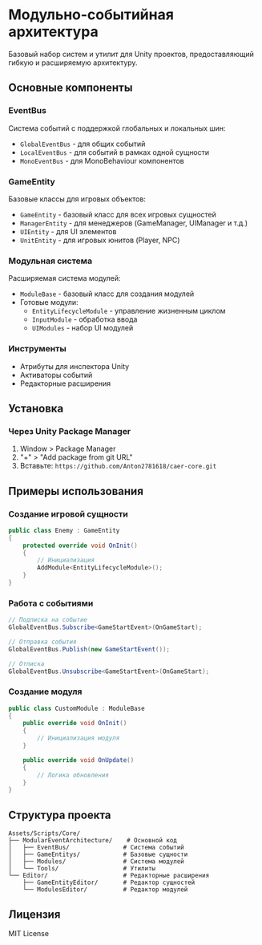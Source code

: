 # Модульно-событийная архитектура

Базовый набор систем и утилит для Unity проектов, предоставляющий гибкую и расширяемую архитектуру.

## Основные компоненты

### EventBus
Система событий с поддержкой глобальных и локальных шин:
- `GlobalEventBus` - для общих событий
- `LocalEventBus` - для событий в рамках одной сущности
- `MonoEventBus` - для MonoBehaviour компонентов

### GameEntity
Базовые классы для игровых объектов:
- `GameEntity` - базовый класс для всех игровых сущностей
- `ManagerEntity` - для менеджеров (GameManager, UIManager и т.д.)
- `UIEntity` - для UI элементов
- `UnitEntity` - для игровых юнитов (Player, NPC)

### Модульная система
Расширяемая система модулей:
- `ModuleBase` - базовый класс для создания модулей
- Готовые модули:
  - `EntityLifecycleModule` - управление жизненным циклом
  - `InputModule` - обработка ввода
  - `UIModules` - набор UI модулей

### Инструменты
- Атрибуты для инспектора Unity
- Активаторы событий
- Редакторные расширения

## Установка

### Через Unity Package Manager

1. Window > Package Manager
2. "+" > "Add package from git URL"
3. Вставьте: `https://github.com/Anton2781618/caer-core.git`

## Примеры использования

### Создание игровой сущности
```csharp
public class Enemy : GameEntity 
{
    protected override void OnInit()
    {
        // Инициализация
        AddModule<EntityLifecycleModule>();
    }
}
```

### Работа с событиями
```csharp
// Подписка на событие
GlobalEventBus.Subscribe<GameStartEvent>(OnGameStart);

// Отправка события
GlobalEventBus.Publish(new GameStartEvent());

// Отписка
GlobalEventBus.Unsubscribe<GameStartEvent>(OnGameStart);
```

### Создание модуля
```csharp
public class CustomModule : ModuleBase
{
    public override void OnInit()
    {
        // Инициализация модуля
    }

    public override void OnUpdate()
    {
        // Логика обновления
    }
}
```

## Структура проекта

```
Assets/Scripts/Core/
├── ModularEventArchitecture/    # Основной код
│   ├── EventBus/               # Система событий
│   ├── GameEntitys/            # Базовые сущности
│   ├── Modules/                # Система модулей
│   └── Tools/                  # Утилиты
└── Editor/                     # Редакторные расширения
    ├── GameEntityEditor/       # Редактор сущностей
    └── ModulesEditor/          # Редактор модулей
```

## Лицензия
MIT License
